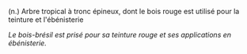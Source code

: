 (n.) Arbre tropical à tronc épineux, dont le bois rouge est utilisé pour la teinture et l'ébénisterie

*Le bois-brésil est prisé pour sa teinture rouge et ses applications en ébénisterie.*